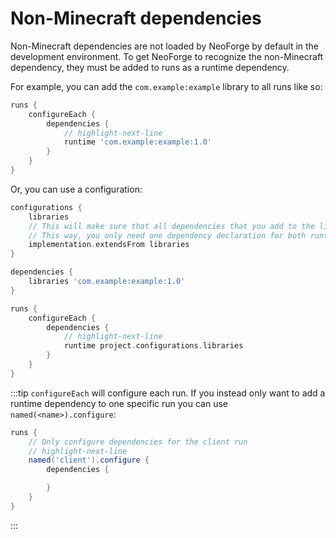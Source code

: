 # Non-Minecraft dependencies

Non-Minecraft dependencies are not loaded by NeoForge by default in the development environment. To get NeoForge to recognize the non-Minecraft dependency, they must be added to runs as a runtime dependency.  

For example, you can add the `com.example:example` library to all runs like so:
```gradle
runs {
    configureEach {
        dependencies {
            // highlight-next-line
            runtime 'com.example:example:1.0'
        }
    }
}
```

Or, you can use a configuration:
```gradle
configurations {
    libraries
    // This will make sure that all dependencies that you add to the libraries configuration will also be added to the implementation configuration
    // This way, you only need one dependency declaration for both runtime and compile dependencies
    implementation.extendsFrom libraries
}

dependencies {
    libraries 'com.example:example:1.0'
}

runs {
    configureEach {
        dependencies {
            // highlight-next-line
            runtime project.configurations.libraries
        }
    }
}
```

:::tip
`configureEach` will configure each run. If you instead only want to add a runtime dependency to one specific run you can use `named(<name>).configure`:  
```gradle
runs {
    // Only configure dependencies for the client run
    // highlight-next-line
    named('client').configure {
        dependencies {

        }
    }
}
```
:::